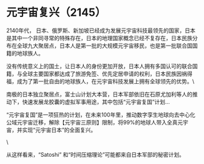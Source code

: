 # 元宇宙复兴（2145）

2140年代， 日本、俄罗斯、新加坡已经成为发展元宇宙科技最领先的国家，日本是其中一个非同寻常的特殊存在，日本的地理国家概念已经不复存在，日本民族分布在全球九大聚居点，日本人是第一批的大规模元宇宙移民，也是第一批联合国国籍的地球族人。



没有传统意义上的国土，让日本人的身份更加开放，日本人拥有多国认可的联合国籍，与全球主要国家都达成了旅游免签、优先定居申请的权利，日本民族因祸得福，成为了第一批自由的地球族人，在元宇宙科技发展上拥有全球领先的优势。\


南极的日本独立聚居点，富士山计划大本营，日本军部依旧在石原尤加利等人的推动下，快速发展龙胶囊的虚拟军事用途，其中包括“元宇宙复国”计划...



“元宇宙复国”是一项狂热的计划，在未来100年里，推动数字孪生地球向去中心化公域元宇宙迁移，解除【元宇宙三原则】限制，将99%的地球人带入全真元宇宙，并实现“元宇宙日本”的全面复兴。

\


从这样看来，“Satoshi” 和“时间压缩理论”可能都来自日本军部的秘密计划。
